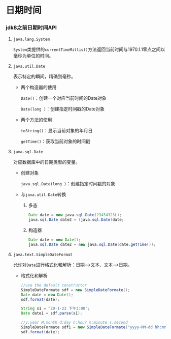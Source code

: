 # 日期时间

### jdk8之前日期时间API

1. `java.lang.System`

   `System`类提供的`currentTimeMillis()`方法返回当前时间与1970.1.1零点之间以毫秒为单位的时间。

2. `java.util.Date`

   表示特定的瞬间，精确到毫秒。

   * 两个构造器的使用

     `Date()`：创建一个对应当前时间的Date对象

     `Date(long )`：创建指定时间戳的Date对象

   * 两个方法的使用

     `toString()`：显示当前对象的年月日

     `getTime()`：获取当前对象的时间戳

3. `java.sql.Date`

   对应数据库中的日期类型的变量。

   * 创建对象

     `java.sql.Date(long )`：创建指定时间戳的对象

   * 与`java.util.Date`转换

     1. 多态

        ```java
        Date date = new java.sql.Date(23454323L);
        java.sql.Date date2 = (java.sql.Date)date;
        ```

     2. 构造器

        ```java
        Date date = new Date();
        java.sql.Date date2 = new java.sql.Date(date.getTime());
        ```

4. `java.text.SimpleDateFormat`

   允许对`Date`进行格式化和解析：日期-->文本、文本-->日期。

   * 格式化和解析

     ```java
     //use the default constructor
     SimpleDateFormate sdf = new SimpleDateFormate();
     Date date = new Date();
     sdf.format(date);
     
     String s1 = "20-1-23 下午3:00";
     Date date1 = sdf.parse(s1);
     
     //y:year M:month d:day h:hour m:minute s:second
     SimpleDateFormate sdf1 = new SimpleDateFormate("yyyy-MM-dd hh:mm:ss");
     sdf.format(date);
     ```

     

